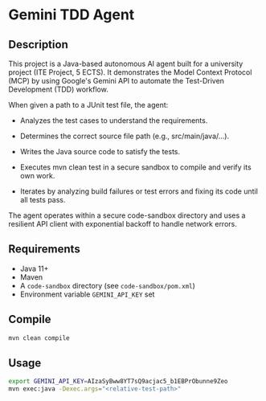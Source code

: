 # Gemini TDD Agent

## Description
This project is a Java-based autonomous AI agent built for a university project (ITE Project, 5 ECTS). It demonstrates the Model Context Protocol (MCP) by using Google's Gemini API to automate the Test-Driven Development (TDD) workflow.

When given a path to a JUnit test file, the agent:

- Analyzes the test cases to understand the requirements.

- Determines the correct source file path (e.g., src/main/java/...).

- Writes the Java source code to satisfy the tests.

- Executes mvn clean test in a secure sandbox to compile and verify its own work.

- Iterates by analyzing build failures or test errors and fixing its code until all tests pass.

The agent operates within a secure code-sandbox directory and uses a resilient API client with exponential backoff to handle network errors.

## Requirements
- Java 11+
- Maven
- A `code-sandbox` directory (see `code-sandbox/pom.xml`)
- Environment variable `GEMINI_API_KEY` set

## Compile
```bash
mvn clean compile
```

## Usage
```bash
export GEMINI_API_KEY=AIzaSyBww8YT7sQ9acjac5_b1EBPrObunne9Zeo
mvn exec:java -Dexec.args="<relative-test-path>"
```
